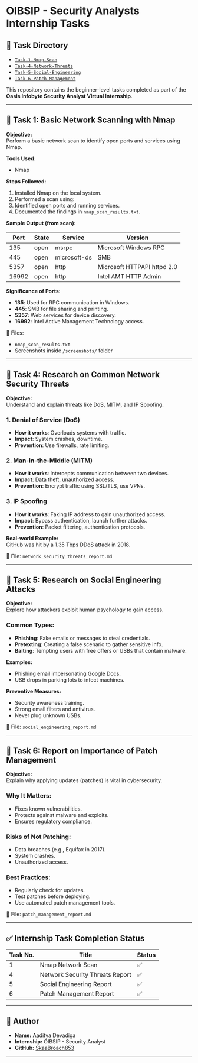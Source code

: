 # OIBSIP - Security Analysts Internship Tasks

## 📁 Task Directory

- [`Task-1-Nmap-Scan`](./Task-1-Nmap-Scan/)
- [`Task-4-Network-Threats`](./Task-4-Network-Threats/)
- [`Task-5-Social-Engineering`](./Task-5-Social-Engineering/)
- [`Task-6-Patch-Management`](./Task-6-Patch-Management/)

This repository contains the beginner-level tasks completed as part of the **Oasis Infobyte Security Analyst Virtual Internship**.

---

## 📌 Task 1: Basic Network Scanning with Nmap

**Objective:**  
Perform a basic network scan to identify open ports and services using Nmap.

**Tools Used:**  
- Nmap

**Steps Followed:**
1. Installed Nmap on the local system.
2. Performed a scan using:
3. Identified open ports and running services.
4. Documented the findings in `nmap_scan_results.txt`.

**Sample Output (from scan):**

| Port  | State | Service       | Version                    |
|-------|-------|----------------|-----------------------------|
| 135   | open  | msrpc         | Microsoft Windows RPC       |
| 445   | open  | microsoft-ds  | SMB                         |
| 5357  | open  | http          | Microsoft HTTPAPI httpd 2.0 |
| 16992 | open  | http          | Intel AMT HTTP Admin        |

**Significance of Ports:**
- **135**: Used for RPC communication in Windows.
- **445**: SMB for file sharing and printing.
- **5357**: Web services for device discovery.
- **16992**: Intel Active Management Technology access.

📁 Files:
- `nmap_scan_results.txt`
- Screenshots inside `/screenshots/` folder

---

## 📌 Task 4: Research on Common Network Security Threats

**Objective:**  
Understand and explain threats like DoS, MITM, and IP Spoofing.

### 1. Denial of Service (DoS)
- **How it works**: Overloads systems with traffic.
- **Impact**: System crashes, downtime.
- **Prevention**: Use firewalls, rate limiting.

### 2. Man-in-the-Middle (MITM)
- **How it works**: Intercepts communication between two devices.
- **Impact**: Data theft, unauthorized access.
- **Prevention**: Encrypt traffic using SSL/TLS, use VPNs.

### 3. IP Spoofing
- **How it works**: Faking IP address to gain unauthorized access.
- **Impact**: Bypass authentication, launch further attacks.
- **Prevention**: Packet filtering, authentication protocols.

**Real-world Example:**  
GitHub was hit by a 1.35 Tbps DDoS attack in 2018.

📁 File: `network_security_threats_report.md`

---

## 📌 Task 5: Research on Social Engineering Attacks

**Objective:**  
Explore how attackers exploit human psychology to gain access.

### Common Types:
- **Phishing**: Fake emails or messages to steal credentials.
- **Pretexting**: Creating a false scenario to gather sensitive info.
- **Baiting**: Tempting users with free offers or USBs that contain malware.

**Examples:**
- Phishing email impersonating Google Docs.
- USB drops in parking lots to infect machines.

**Preventive Measures:**
- Security awareness training.
- Strong email filters and antivirus.
- Never plug unknown USBs.

📁 File: `social_engineering_report.md`

---

## 📌 Task 6: Report on Importance of Patch Management

**Objective:**  
Explain why applying updates (patches) is vital in cybersecurity.

### Why It Matters:
- Fixes known vulnerabilities.
- Protects against malware and exploits.
- Ensures regulatory compliance.

### Risks of Not Patching:
- Data breaches (e.g., Equifax in 2017).
- System crashes.
- Unauthorized access.

### Best Practices:
- Regularly check for updates.
- Test patches before deploying.
- Use automated patch management tools.

📁 File: `patch_management_report.md`

---

## ✅ Internship Task Completion Status

| Task No. | Title                                | Status |
|----------|--------------------------------------|--------|
| 1        | Nmap Network Scan                    | ✅     |
| 4        | Network Security Threats Report      | ✅     |
| 5        | Social Engineering Report            | ✅     |
| 6        | Patch Management Report              | ✅     |

---

## 🔗 Author

- **Name:** Aaditya Devadiga 
- **Internship:** OIBSIP - Security Analyst  
- **GitHub:** [SkaaBroach853
](https://github.com/SkaaBroach853
)

---

